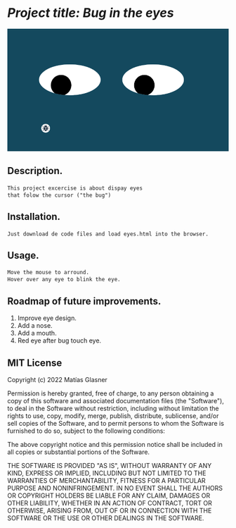 # *Project title: Bug in the eyes*
![alt text](images/move-eyes-screenshot.png "Real time bus tracker")

## Description.
    This project excercise is about dispay eyes
    that folow the cursor ("the bug")

## Installation.
    Just download de code files and load eyes.html into the browser.

## Usage.
    Move the mouse to arround.
    Hover over any eye to blink the eye.

## Roadmap of future improvements.
1. Improve eye design.
2. Add a nose.
3. Add a mouth.
4. Red eye after bug touch eye.

## MIT License
Copyright (c) 2022 Matías Glasner

Permission is hereby granted, free of charge, to any person obtaining
a copy of this software and associated documentation files (the
"Software"), to deal in the Software without restriction, including
without limitation the rights to use, copy, modify, merge, publish,
distribute, sublicense, and/or sell copies of the Software, and to
permit persons to whom the Software is furnished to do so, subject to
the following conditions:

The above copyright notice and this permission notice shall be
included in all copies or substantial portions of the Software.

THE SOFTWARE IS PROVIDED "AS IS", WITHOUT WARRANTY OF ANY KIND,
EXPRESS OR IMPLIED, INCLUDING BUT NOT LIMITED TO THE WARRANTIES OF
MERCHANTABILITY, FITNESS FOR A PARTICULAR PURPOSE AND
NONINFRINGEMENT. IN NO EVENT SHALL THE AUTHORS OR COPYRIGHT HOLDERS BE
LIABLE FOR ANY CLAIM, DAMAGES OR OTHER LIABILITY, WHETHER IN AN ACTION
OF CONTRACT, TORT OR OTHERWISE, ARISING FROM, OUT OF OR IN CONNECTION
WITH THE SOFTWARE OR THE USE OR OTHER DEALINGS IN THE SOFTWARE.
